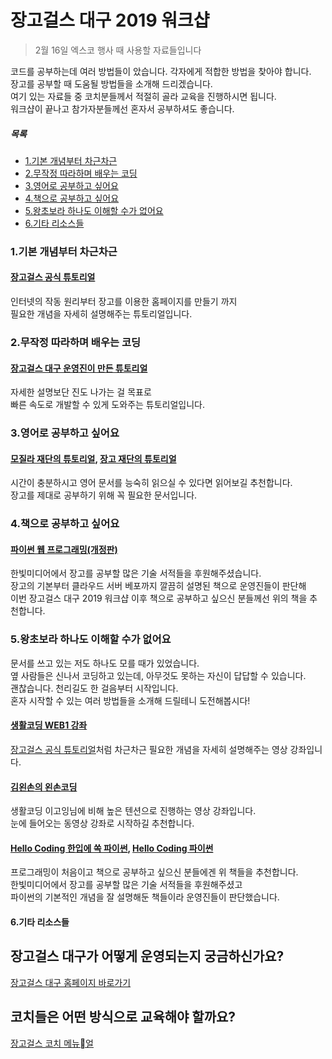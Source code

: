 # 장고걸스 대구 2019 워크샵
> 2월 16일 엑스코 행사 때 사용할 자료들입니다

코드를 공부하는데 여러 방법들이 았습니다. 각자에게 적합한 방법을 찾아야 합니다.  
장고를 공부할 때 도움될 방법들을 소개해 드리겠습니다.   
여기 있는 자료들 중 코치분들께서 적절히 골라 교육을 진행하시면 됩니다.  
워크샵이 끝나고 참가자분들께선 혼자서 공부하셔도 좋습니다.  

##### 목록
* [1.기본 개념부터 차근차근](#1기본-개념부터-차근차근)
* [2.무작정 따라하며 배우는 코딩](#2무작정-따라하며-배우는-코딩)
* [3.영어로 공부하고 싶어요](#3영어로-공부하고-싶어요)
* [4.책으로 공부하고 싶어요](#4책으로-공부하고-싶어요)
* [5.왕초보라 하나도 이해할 수가 없어요](#5왕초보라-하나도-이해할-수가-없어요)
* [6.기타 리소스들](#6기타-리소스들)

### 1.기본 개념부터 차근차근 
#### [장고걸스 공식 튜토리얼](https://tutorial.djangogirls.org/ko/)  
인터넷의 작동 원리부터 장고를 이용한 홈페이지를 만들기 까지  
필요한 개념을 자세히 설명해주는 튜토리얼입니다.  

### 2.무작정 따라하며 배우는 코딩
#### [장고걸스 대구 운영진이 만든 튜토리얼](https://github.com/kei01138/djangoProject)  
자세한 설명보단 진도 나가는 걸 목표로  
빠른 속도로 개발할 수 있게 도와주는 튜토리얼입니다.  

### 3.영어로 공부하고 싶어요
#### [모질라 재단의 튜토리얼](https://developer.mozilla.org/en-US/docs/Learn/Server-side/Django), [장고 재단의 튜토리얼](https://www.djangoproject.com/start/)  
시간이 충분하시고 영어 문서를 능숙히 읽으실 수 있다면 읽어보길 추천합니다.   
장고를 제대로 공부하기 위해 꼭 필요한 문서입니다.  

### 4.책으로 공부하고 싶어요
#### [파이썬 웹 프로그래밍(개정판)](http://www.hanbit.co.kr/store/books/look.php?p_code=B4329597070)  
한빛미디어에서 장고를 공부할 많은 기술 서적들을 후원해주셨습니다.  
장고의 기본부터 클라우드 서버 베포까지 깔끔히 설명된 책으로 운영진들이 판단해  
이번 장고걸스 대구 2019 워크샵 이후 책으로 공부하고 싶으신 분들께선 위의 책을 추천합니다.  

### 5.왕초보라 하나도 이해할 수가 없어요
문서를 쓰고 있는 저도 하나도 모를 때가 있었습니다.  
옆 사람들은 신나서 코딩하고 있는데, 아무것도 못하는 자신이 답답할 수 있습니다.  
괜찮습니다. 천리길도 한 걸음부터 시작입니다.  
혼자 시작할 수 있는 여러 방법들을 소개해 드릴테니 도전해봅시다!


#### [생활코딩 WEB1 강좌](https://opentutorials.org/course/3084)
[장고걸스 공식 튜토리얼](https://tutorial.djangogirls.org/ko/)처럼 차근차근 필요한 개념을 자세히 설명해주는 영상 강좌입니다.   
#### [김왼손의 왼손코딩](https://www.youtube.com/channel/UC0h8NzL2vllvp3PjdoYSK4g/featured)
생활코딩 이고잉님에 비해 높은 텐션으로 진행하는 영상 강좌입니다.  
눈에 들어오는 동영상 강좌로 시작하길 추천합니다.  

#### [Hello Coding 한입에 쏙 파이썬](http://www.hanbit.co.kr/store/books/look.php?p_code=B5915471368), [Hello Coding 파이썬](http://www.hanbit.co.kr/store/books/look.php?p_code=B8489740275)  
프로그래밍이 처음이고 책으로 공부하고 싶으신 분들에겐 위 책들을 추천합니다.  
한빛미디어에서 장고를 공부할 많은 기술 서적들을 후원해주셨고  
파이썬의 기본적인 개념을 잘 설명해둔 책들이라 운영진들이 판단했습니다.






#### 6.기타 리소스들

## 장고걸스 대구가 어떻게 운영되는지 궁금하신가요? 
[장고걸스 대구 홈페이지 바로가기](https://djangogirls.org/daegu/)

## 코치들은 어떤 방식으로 교육해야 할까요?
[장고걸스 코치 메뉴얼](https://github.com/haedal-programming/DjangogirlsDaeguWorkshop2019/blob/master/coachManual.md)